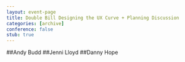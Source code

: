 ```yaml
---
layout: event-page
title: Double Bill Designing the UX Curve + Planning Discussion
categories: [archive]
conference: false
stub: true
---
```

##Andy Budd
##Jenni Lloyd
##Danny Hope
 


